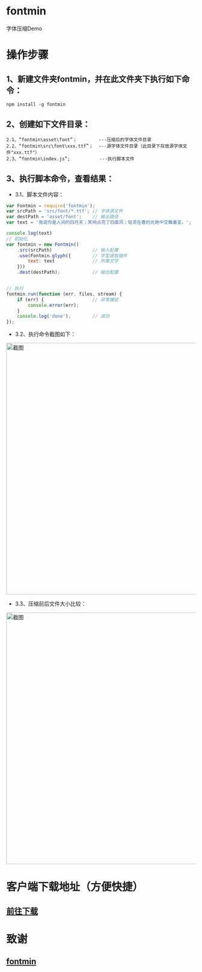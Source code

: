 # fontmin
字体压缩Demo

# 操作步骤

## 1、新建文件夹fontmin，并在此文件夹下执行如下命令：
```shell
npm install -g fontmin
```
## 2、创建如下文件目录：
```
2.1、“fontmin\asset\font”；        ---压缩后的字体文件目录
2.2、“fontmin\src\font\xxx.ttf”；  ---源字体文件目录（此目录下存放源字体文件"xxx.ttf"）
2.3、“fontmin\index.js”;           ---执行脚本文件
```
## 3、执行脚本命令，查看结果：


- 3.1、脚本文件内容：
```javascript
var Fontmin = require('fontmin');
var srcPath = 'src/font/*.ttf'; // 字体源文件
var destPath = 'asset/font';    // 输出路径
var text = '我说你是人间的四月天；笑响点亮了四面风；轻灵在春的光艳中交舞着变。';

console.log(text)
// 初始化
var fontmin = new Fontmin()
    .src(srcPath)               // 输入配置
    .use(Fontmin.glyph({        // 字型提取插件
        text: text              // 所需文字
    }))   
    .dest(destPath);            // 输出配置


// 执行
fontmin.run(function (err, files, stream) {
    if (err) {                  // 异常捕捉
        console.error(err);
    }
    console.log('done');        // 成功
});
```

- 3.2、执行命令截图如下：
<img alt="截图" width="670" src="https://github.com/Liuxiang66/fontmin/blob/master/img/01.png">

- 3.3、压缩前后文件大小比较：
<img alt="截图" width="670" src="https://github.com/Liuxiang66/fontmin/blob/master/img/02.png">


# 客户端下载地址（方便快捷）

## <a href="http://ecomfe.github.io/fontmin/#app">前往下载</a>


# 致谢

## <a href="https://github.com/ecomfe/fontmin">fontmin</a>





